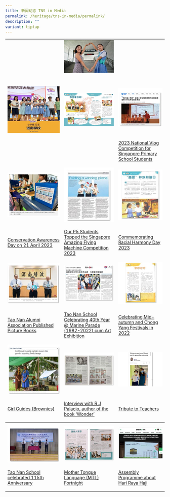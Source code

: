 ```yaml
---
title: 新闻动态 TNS in Media
permalink: /heritage/tns-in-media/permalink/
description: ""
variant: tiptap
---
```

<table style="minWidth: 75px">
<colgroup>
<col>
<col>
<col>
</colgroup>
<tbody>
<tr>
<td rowspan="1" colspan="1">
<p></p>
</td>
<td rowspan="1" colspan="1">
<div class="isomer-image-wrapper">
<img style="width: 100%" height="auto" width="100%" alt="img_openingceremonytel" src="/images/Heritage/TNS in Media/img_opening_ceremony_of_thomson_east_coast_mrt_stations.jpg">
</div>
</td>
<td rowspan="1" colspan="1">
<p></p>
</td>
</tr>
<tr>
<td rowspan="1" colspan="1">
<p></p>
</td>
<td rowspan="1" colspan="1">
<p></p>
</td>
<td rowspan="1" colspan="1">
<p></p>
</td>
</tr>
<tr>
<td rowspan="1" colspan="1">
<p></p>
<div class="isomer-image-wrapper">
<img style="width: 100%" height="auto" width="100%" alt="img_nationalchinesechallenge2024" src="/images/Heritage/TNS in Media/img_national_chinese_challenge_2024.jpg">
</div>
</td>
<td rowspan="1" colspan="1">
<p></p>
<div class="isomer-image-wrapper">
<img style="width: 100%" height="auto" width="100%" alt="icon_introtnsdragondancetroupe" src="/images/Heritage/TNS in Media/icon_introducing_tao_nan_school_dragon_dance_troupe.jpg">
</div>
</td>
<td rowspan="1" colspan="1">
<div class="isomer-image-wrapper">
<img style="width: 100%" height="auto" width="100%" alt="" src="/images/Heritage/TNS%20in%20Media/icon_2023-national-vlog-competition-for-singapore-primary-school-students.JPG">
</div>
</td>
</tr>
<tr>
<td rowspan="1" colspan="1">
<p></p>
</td>
<td rowspan="1" colspan="1">
<p></p>
</td>
<td rowspan="1" colspan="1">
<p><a href="https://www.taonan.moe.edu.sg/tns-in-media/2023-national-vlog-competition-for-singapore-primary-school-students/" rel="noopener noreferrer nofollow" target="_blank">2023 National Vlog Competition for Singapore Primary School Students</a>
</p>
</td>
</tr>
<tr>
<td rowspan="1" colspan="1">
<div class="isomer-image-wrapper">
<img style="width: 100%" height="auto" width="100%" alt="" src="/images/Heritage/TNS%20in%20Media/icon_conservation-awareness-day-on-21-april-2023.JPG">
</div>
</td>
<td rowspan="1" colspan="1">
<div class="isomer-image-wrapper">
<img style="width: 100%" height="auto" width="100%" alt="" src="/images/Heritage/TNS%20in%20Media/icon_our-p5-students-topped-the-singapore-amazing-flying-machine-competition-2023.JPG">
</div>
</td>
<td rowspan="1" colspan="1">
<div class="isomer-image-wrapper">
<img style="width: 100%" height="auto" width="100%" alt="" src="/images/Heritage/TNS%20in%20Media/icon_commemorating-racial-harmony-day-2023.JPG">
</div>
</td>
</tr>
<tr>
<td rowspan="1" colspan="1">
<p><a href="https://www.taonan.moe.edu.sg/tns-in-media/conservation-awareness-day-on-21-april-2023/" rel="noopener noreferrer nofollow" target="_blank">Conservation Awareness Day on 21 April 2023</a>
</p>
</td>
<td rowspan="1" colspan="1">
<p><a href="https://www.taonan.moe.edu.sg/tns-in-media/our-p5-students-topped-the-singapore-amazing-flying-machine-competition-2023/" rel="noopener noreferrer nofollow" target="_blank">Our P5 Students Topped the Singapore Amazing Flying Machine Competition 2023</a>
</p>
</td>
<td rowspan="1" colspan="1">
<p><a href="https://www.taonan.moe.edu.sg/tns-in-media/commemorating-racial-harmony-day-2023/" rel="noopener noreferrer nofollow" target="_blank">Commemorating Racial Harmony Day 2023</a>
</p>
</td>
</tr>
<tr>
<td rowspan="1" colspan="1">
<div class="isomer-image-wrapper">
<img style="width: 100%" height="auto" width="100%" alt="" src="/images/Heritage/TNS%20in%20Media/icon_tao-nan-alumni-association-published-picture-books.jpg">
</div>
</td>
<td rowspan="1" colspan="1">
<div class="isomer-image-wrapper">
<img style="width: 100%" height="auto" width="100%" alt="" src="/images/Heritage/TNS%20in%20Media/icon_tao-nan-school-celebrating-40th-year-at-marine-parade-cum-art-exhibition.jpg">
</div>
</td>
<td rowspan="1" colspan="1">
<div class="isomer-image-wrapper">
<img style="width: 100%" height="auto" width="100%" alt="" src="/images/Heritage/TNS%20in%20Media/icon_celebrating-mid-autumn-and-chong-yang-festivals-in-2022.JPG">
</div>
</td>
</tr>
<tr>
<td rowspan="1" colspan="1">
<p><a href="https://www.taonan.moe.edu.sg/tns-in-media/tao-nan-alumni-association-published-picture-books/" rel="noopener noreferrer nofollow" target="_blank">Tao Nan Alumni Association Published Picture Books</a>
</p>
</td>
<td rowspan="1" colspan="1">
<p><a href="https://www.taonan.moe.edu.sg/tns-in-media/tao-nan-school-celebrating-40th-year-at-marine-parade-cum-art-exhibition/" rel="noopener noreferrer nofollow" target="_blank">Tao Nan School Celebrating 40th Year @ Marine Parade (1982-2022) cum Art Exhibition</a>
</p>
</td>
<td rowspan="1" colspan="1">
<p><a href="https://www.taonan.moe.edu.sg/tns-in-media/celebrating-mid-autumn-and-chong-yang-festivals-in-2022/" rel="noopener noreferrer nofollow" target="_blank">Celebrating Mid-autumn and Chong Yang Festivals in 2022</a>
</p>
</td>
</tr>
<tr>
<td rowspan="1" colspan="1">
<div class="isomer-image-wrapper">
<img style="width: 100%" height="auto" width="100%" alt="" src="/images/Heritage/TNS%20in%20Media/icon_girl-guides-brownies.jpg">
</div>
</td>
<td rowspan="1" colspan="1">
<div class="isomer-image-wrapper">
<img style="width: 100%" height="auto" width="100%" alt="" src="/images/Heritage/TNS%20in%20Media/icon_interview-with-r-j-palacio-author-of-the-book-wonder.jpg">
</div>
</td>
<td rowspan="1" colspan="1">
<div class="isomer-image-wrapper">
<img style="width: 100%" height="auto" width="100%" alt="" src="/images/Heritage/TNS%20in%20Media/icon_tribute-to-teachers.jpg">
</div>
</td>
</tr>
<tr>
<td rowspan="1" colspan="1">
<p><a href="https://www.taonan.moe.edu.sg/tns-in-media/girl-guides-brownies/" rel="noopener noreferrer nofollow" target="_blank">Girl Guides (Brownies)</a>
</p>
</td>
<td rowspan="1" colspan="1">
<p><a href="https://www.taonan.moe.edu.sg/tns-in-media/interview-with-r-j-palacio-author-of-the-book-wonder/" rel="noopener noreferrer nofollow" target="_blank">Interview with R J Palacio, author of the book ‘Wonder’</a>
</p>
</td>
<td rowspan="1" colspan="1">
<p><a href="https://www.taonan.moe.edu.sg/tns-in-media/tribute-to-teachers/" rel="noopener noreferrer nofollow" target="_blank">Tribute to Teachers</a>
</p>
</td>
</tr>
<tr>
<th rowspan="1" colspan="1">
<div class="isomer-image-wrapper">
<img style="width: 100%" height="auto" width="100%" alt="" src="/images/Heritage/TNS%20in%20Media/icon_tao-nan-school-115th-anniversary.jpg">
</div>
</th>
<th rowspan="1" colspan="1">
<div class="isomer-image-wrapper">
<img style="width: 100%" height="auto" width="100%" alt="" src="/images/Heritage/TNS%20in%20Media/icon_mother-tongue-language-mtl-fortnight.jpg">
</div>
</th>
<th rowspan="1" colspan="1">
<div class="isomer-image-wrapper">
<img style="width: 100%" height="auto" width="100%" alt="" src="/images/Heritage/TNS%20in%20Media/icon_assembly-programme-about-hari-raya-haji.jpg">
</div>
</th>
</tr>
<tr>
<td rowspan="1" colspan="1">
<p><a href="https://www.taonan.moe.edu.sg/tns-in-media/tao-nan-school-115th-anniversary/" rel="noopener noreferrer nofollow" target="_blank">Tao Nan School celebrated 115th Anniversary</a>
</p>
</td>
<td rowspan="1" colspan="1">
<p><a href="https://www.taonan.moe.edu.sg/tns-in-media/mother-tongue-language-mtl-fortnight/" rel="noopener noreferrer nofollow" target="_blank">Mother Tongue Language (MTL) Fortnight</a>
</p>
</td>
<td rowspan="1" colspan="1">
<p><a href="https://www.taonan.moe.edu.sg/tns-in-media/assembly-programme-about-hari-raya-haji/" rel="noopener noreferrer nofollow" target="_blank">Assembly Programme about Hari Raya Haji</a>
</p>
</td>
</tr>
</tbody>
</table>
<p></p>